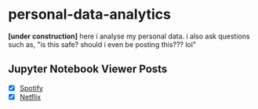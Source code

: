 # personal-data-analytics
**[under construction]** here i analyse my personal data. i also ask questions such as, "is this safe? should i even be posting this??? lol"

## Jupyter Notebook Viewer Posts
- [x] [Spotify](https://nbviewer.jupyter.org/github/sBx99/personal-data-analytics/blob/master/Spotify.ipynb)
- [x] [Netflix](https://nbviewer.jupyter.org/github/sBx99/personal-data-analytics/blob/master/NetflixViewingHistory.ipynb)
